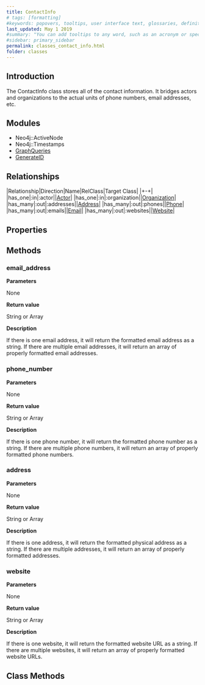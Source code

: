 ```yaml
---
title: ContactInfo
# tags: [formatting]
#keywords: popovers, tooltips, user interface text, glossaries, definitions
last_updated: May 1 2019
#summary: "You can add tooltips to any word, such as an acronym or specialized term. Tooltips work well for glossary definitions, because you don't have to keep repeating the definition, nor do you assume the reader already knows the word's meaning."
#sidebar: primary_sidebar
permalink: classes_contact_info.html
folder: classes
---
```


## Introduction

The ContactInfo class stores all of the contact information. It bridges actors and organizations to the actual units of phone numbers, email addresses, etc.

## Modules

* Neo4j::ActiveNode
* Neo4j::Timestamps
* [GraphQueries](/modules_graph_queries.html)
* [GenerateID](/modules_generate_id)

## Relationships

|Relationship|Direction|Name|RelClass|Target Class|
|+-+|
|has_one|:in|:actor||[Actor](/classes_actor.html)|
|has_one|:in|:organization||[Organization](/classes_organization.html)|
|has_many|:out|:addresses||[Address](/classes_address.html)|
|has_many|:out|:phones||[Phone](/classes_phone.html)|
|has_many|:out|:emails||[Email](/classes_email.html)|
|has_many|:out|:websites||[Website](/classes_website.html)|

## Properties

## Methods

### email_address

__Parameters__

None

__Return value__

String or Array

__Description__

If there is one email address, it will return the formatted email address as a string. If there are multiple email addresses, it will return an array of properly formatted email addresses.

### phone_number

__Parameters__

None

__Return value__

String or Array

__Description__

If there is one phone number, it will return the formatted phone number as a string. If there are multiple phone numbers, it will return an array of properly formatted phone numbers.

### address

__Parameters__

None

__Return value__

String or Array

__Description__

If there is one address, it will return the formatted physical address as a string. If there are multiple addresses, it will return an array of properly formatted addresses.

### website

__Parameters__

None

__Return value__

String or Array

__Description__

If there is one website, it will return the formatted website URL as a string. If there are multiple websites, it will return an array of properly formatted website URLs.


## Class Methods
